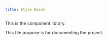 ```yaml
---
title: Style Guide
---
```

This is the component library.

This file purpose is for documenting the project.
